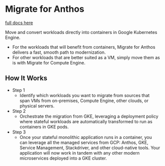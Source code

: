 # Migrate for Anthos

[full docs here](https://cloud.google.com/migrate/anthos/)

Move and convert workloads directly into containers in Google Kubernetes Engine.

* For the workloads that will benefit from containers, Migrate for Anthos delivers a fast, smooth path to modernization. 
* For other workloads that are better suited as a VM, simply move them as is with Migrate for Compute Engine.

## How It Works
* Step 1
    * Identify which workloads you want to migrate from sources that span VMs from on-premises, Compute Engine, other clouds, or physical servers.
* Step 2
    * Orchestrate the migration from GKE, leveraging a deployment policy where stateful workloads are automatically transformed to run as containers in GKE pods.
* Step 3
    * Once your stateful monolithic application runs in a container, you can leverage all the managed services from GCP: Anthos, GKE, Service Management, Stackdriver, and other cloud-native tools. Your application will now work in tandem with any other modern microservices deployed into a GKE cluster.